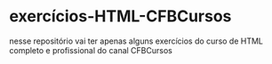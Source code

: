# exercícios-HTML-CFBCursos

nesse repositório vai ter apenas alguns exercícios do curso de HTML completo e profissional do canal CFBCursos
